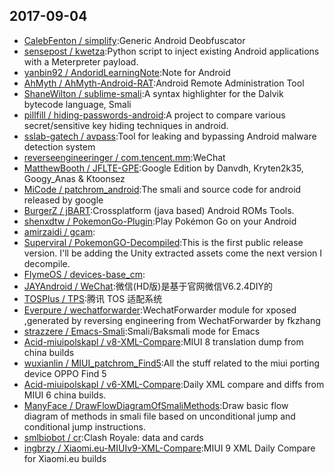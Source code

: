 ## 2017-09-04

* [CalebFenton / simplify](https://github.com/CalebFenton/simplify):Generic Android Deobfuscator
* [sensepost / kwetza](https://github.com/sensepost/kwetza):Python script to inject existing Android applications with a Meterpreter payload.
* [yanbin92 / AndoridLearningNote](https://github.com/yanbin92/AndoridLearningNote):Note for Android
* [AhMyth / AhMyth-Android-RAT](https://github.com/AhMyth/AhMyth-Android-RAT):Android Remote Administration Tool
* [ShaneWilton / sublime-smali](https://github.com/ShaneWilton/sublime-smali):A syntax highlighter for the Dalvik bytecode language, Smali
* [pillfill / hiding-passwords-android](https://github.com/pillfill/hiding-passwords-android):A project to compare various secret/sensitive key hiding techniques in android.
* [sslab-gatech / avpass](https://github.com/sslab-gatech/avpass):Tool for leaking and bypassing Android malware detection system
* [reverseengineeringer / com.tencent.mm](https://github.com/reverseengineeringer/com.tencent.mm):WeChat
* [MatthewBooth / JFLTE-GPE](https://github.com/MatthewBooth/JFLTE-GPE):Google Edition by Danvdh, Kryten2k35, Googy_Anas & Ktoonsez
* [MiCode / patchrom_android](https://github.com/MiCode/patchrom_android):The smali and source code for android released by google
* [BurgerZ / jBART](https://github.com/BurgerZ/jBART):Crossplatform (java based) Android ROMs Tools.
* [shenxdtw / PokemonGo-Plugin](https://github.com/shenxdtw/PokemonGo-Plugin):Play Pokémon Go on your Android
* [amirzaidi / gcam](https://github.com/amirzaidi/gcam):
* [Superviral / PokemonGO-Decompiled](https://github.com/Superviral/PokemonGO-Decompiled):This is the first public release version. I'll be adding the Unity extracted assets come the next version I decompile.
* [FlymeOS / devices-base_cm](https://github.com/FlymeOS/devices-base_cm):
* [JAYAndroid / WeChat](https://github.com/JAYAndroid/WeChat):微信(HD版)是基于官网微信V6.2.4DIY的
* [TOSPlus / TPS](https://github.com/TOSPlus/TPS):腾讯 TOS 适配系统
* [Everpure / wechatforwarder](https://github.com/Everpure/wechatforwarder):WechatForwarder module for xposed ,generated by reversing engineering from WechatForwarder by fkzhang
* [strazzere / Emacs-Smali](https://github.com/strazzere/Emacs-Smali):Smali/Baksmali mode for Emacs
* [Acid-miuipolskapl / v8-XML-Compare](https://github.com/Acid-miuipolskapl/v8-XML-Compare):MIUI 8 translation dump from china builds
* [wuxianlin / MIUI_patchrom_Find5](https://github.com/wuxianlin/MIUI_patchrom_Find5):All the stuff related to the miui porting device OPPO Find 5
* [Acid-miuipolskapl / v6-XML-Compare](https://github.com/Acid-miuipolskapl/v6-XML-Compare):Daily XML compare and diffs from MIUI 6 china builds.
* [ManyFace / DrawFlowDiagramOfSmaliMethods](https://github.com/ManyFace/DrawFlowDiagramOfSmaliMethods):Draw basic flow diagram of methods in smali file based on unconditional jump and conditional jump instructions.
* [smlbiobot / cr](https://github.com/smlbiobot/cr):Clash Royale: data and cards
* [ingbrzy / Xiaomi.eu-MIUIv9-XML-Compare](https://github.com/ingbrzy/Xiaomi.eu-MIUIv9-XML-Compare):MIUI 9 XML Daily Compare for Xiaomi.eu builds
